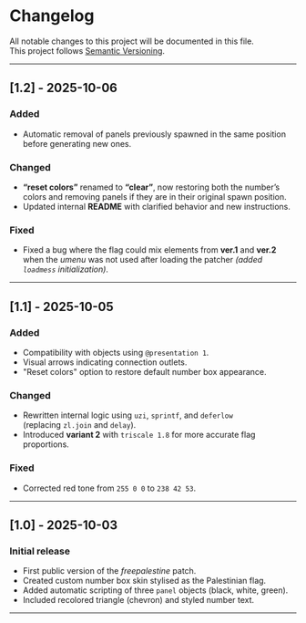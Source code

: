 # Changelog

All notable changes to this project will be documented in this file.  
This project follows [Semantic Versioning](https://semver.org/).

---

## [1.2] - 2025-10-06

### Added
- Automatic removal of panels previously spawned in the same position before generating new ones.  

### Changed
- **“reset colors”** renamed to **“clear”**, now restoring both the number’s colors and removing panels if they are in their original spawn position.  
- Updated internal **README** with clarified behavior and new instructions.

### Fixed
- Fixed a bug where the flag could mix elements from **ver.1** and **ver.2** when the *umenu* was not used after loading the patcher
  *(added `loadmess` initialization)*.

---

## [1.1] - 2025-10-05

### Added
- Compatibility with objects using `@presentation 1`.
- Visual arrows indicating connection outlets.
- "Reset colors" option to restore default number box appearance.

### Changed
- Rewritten internal logic using `uzi`, `sprintf`, and `deferlow`  
  (replacing `zl.join` and `delay`).
- Introduced **variant 2** with `triscale 1.8` for more accurate flag proportions.

### Fixed
- Corrected red tone from `255 0 0` to `238 42 53`.

---

## [1.0] - 2025-10-03

### Initial release
- First public version of the *freepalestine* patch.
- Created custom number box skin stylised as the Palestinian flag.
- Added automatic scripting of three `panel` objects (black, white, green).
- Included recolored triangle (chevron) and styled number text.

---
